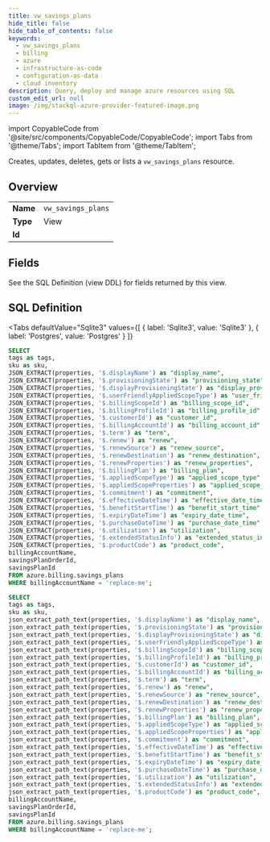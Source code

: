 ```yaml
--- 
title: vw_savings_plans
hide_title: false
hide_table_of_contents: false
keywords:
  - vw_savings_plans
  - billing
  - azure
  - infrastructure-as-code
  - configuration-as-data
  - cloud inventory
description: Query, deploy and manage azure resources using SQL
custom_edit_url: null
image: /img/stackql-azure-provider-featured-image.png
---
```


import CopyableCode from '@site/src/components/CopyableCode/CopyableCode';
import Tabs from '@theme/Tabs';
import TabItem from '@theme/TabItem';

Creates, updates, deletes, gets or lists a <code>vw_savings_plans</code> resource.

## Overview
<table><tbody>
<tr><td><b>Name</b></td><td><code>vw_savings_plans</code></td></tr>
<tr><td><b>Type</b></td><td>View</td></tr>
<tr><td><b>Id</b></td><td><CopyableCode code="azure.billing.vw_savings_plans" /></td></tr>
</tbody></table>

## Fields

See the SQL Definition (view DDL) for fields returned by this view.

## SQL Definition

<Tabs
defaultValue="Sqlite3"
values={[
{ label: 'Sqlite3', value: 'Sqlite3' },
{ label: 'Postgres', value: 'Postgres' }
]}
>
<TabItem value="Sqlite3">

```sql
SELECT
tags as tags,
sku as sku,
JSON_EXTRACT(properties, '$.displayName') as "display_name",
JSON_EXTRACT(properties, '$.provisioningState') as "provisioning_state",
JSON_EXTRACT(properties, '$.displayProvisioningState') as "display_provisioning_state",
JSON_EXTRACT(properties, '$.userFriendlyAppliedScopeType') as "user_friendly_applied_scope_type",
JSON_EXTRACT(properties, '$.billingScopeId') as "billing_scope_id",
JSON_EXTRACT(properties, '$.billingProfileId') as "billing_profile_id",
JSON_EXTRACT(properties, '$.customerId') as "customer_id",
JSON_EXTRACT(properties, '$.billingAccountId') as "billing_account_id",
JSON_EXTRACT(properties, '$.term') as "term",
JSON_EXTRACT(properties, '$.renew') as "renew",
JSON_EXTRACT(properties, '$.renewSource') as "renew_source",
JSON_EXTRACT(properties, '$.renewDestination') as "renew_destination",
JSON_EXTRACT(properties, '$.renewProperties') as "renew_properties",
JSON_EXTRACT(properties, '$.billingPlan') as "billing_plan",
JSON_EXTRACT(properties, '$.appliedScopeType') as "applied_scope_type",
JSON_EXTRACT(properties, '$.appliedScopeProperties') as "applied_scope_properties",
JSON_EXTRACT(properties, '$.commitment') as "commitment",
JSON_EXTRACT(properties, '$.effectiveDateTime') as "effective_date_time",
JSON_EXTRACT(properties, '$.benefitStartTime') as "benefit_start_time",
JSON_EXTRACT(properties, '$.expiryDateTime') as "expiry_date_time",
JSON_EXTRACT(properties, '$.purchaseDateTime') as "purchase_date_time",
JSON_EXTRACT(properties, '$.utilization') as "utilization",
JSON_EXTRACT(properties, '$.extendedStatusInfo') as "extended_status_info",
JSON_EXTRACT(properties, '$.productCode') as "product_code",
billingAccountName,
savingsPlanOrderId,
savingsPlanId
FROM azure.billing.savings_plans
WHERE billingAccountName = 'replace-me';
```

</TabItem>
<TabItem value="Postgres">

```sql
SELECT
tags as tags,
sku as sku,
json_extract_path_text(properties, '$.displayName') as "display_name",
json_extract_path_text(properties, '$.provisioningState') as "provisioning_state",
json_extract_path_text(properties, '$.displayProvisioningState') as "display_provisioning_state",
json_extract_path_text(properties, '$.userFriendlyAppliedScopeType') as "user_friendly_applied_scope_type",
json_extract_path_text(properties, '$.billingScopeId') as "billing_scope_id",
json_extract_path_text(properties, '$.billingProfileId') as "billing_profile_id",
json_extract_path_text(properties, '$.customerId') as "customer_id",
json_extract_path_text(properties, '$.billingAccountId') as "billing_account_id",
json_extract_path_text(properties, '$.term') as "term",
json_extract_path_text(properties, '$.renew') as "renew",
json_extract_path_text(properties, '$.renewSource') as "renew_source",
json_extract_path_text(properties, '$.renewDestination') as "renew_destination",
json_extract_path_text(properties, '$.renewProperties') as "renew_properties",
json_extract_path_text(properties, '$.billingPlan') as "billing_plan",
json_extract_path_text(properties, '$.appliedScopeType') as "applied_scope_type",
json_extract_path_text(properties, '$.appliedScopeProperties') as "applied_scope_properties",
json_extract_path_text(properties, '$.commitment') as "commitment",
json_extract_path_text(properties, '$.effectiveDateTime') as "effective_date_time",
json_extract_path_text(properties, '$.benefitStartTime') as "benefit_start_time",
json_extract_path_text(properties, '$.expiryDateTime') as "expiry_date_time",
json_extract_path_text(properties, '$.purchaseDateTime') as "purchase_date_time",
json_extract_path_text(properties, '$.utilization') as "utilization",
json_extract_path_text(properties, '$.extendedStatusInfo') as "extended_status_info",
json_extract_path_text(properties, '$.productCode') as "product_code",
billingAccountName,
savingsPlanOrderId,
savingsPlanId
FROM azure.billing.savings_plans
WHERE billingAccountName = 'replace-me';
```

</TabItem>
</Tabs>
